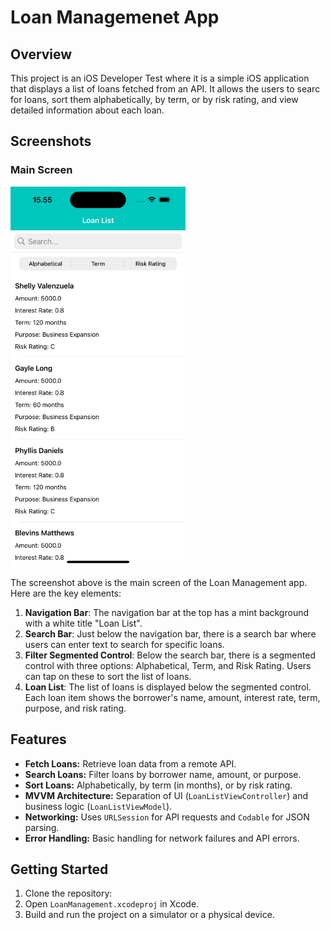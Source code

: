 # Loan Managemenet App

## Overview
This project is an iOS Developer Test where it is a simple iOS application that displays a list of loans fetched from an API. It allows the users to searc for loans, sort them alphabetically, by term, or by risk rating, and view detailed information about each loan.

## Screenshots

### Main Screen

<img src="LoanList.png" alt="Loan List Screenshot" width="280" height="608">

The screenshot above is the main screen of the Loan Management app. Here are the key elements:

1. **Navigation Bar**: The navigation bar at the top has a mint background with a white title "Loan List". 
2. **Search Bar**: Just below the navigation bar, there is a search bar where users can enter text to search for specific loans.
3. **Filter Segmented Control**: Below the search bar, there is a segmented control with three options: Alphabetical, Term, and Risk Rating. Users can tap on these to sort the list of loans.
4. **Loan List**: The list of loans is displayed below the segmented control. Each loan item shows the borrower's name, amount, interest rate, term, purpose, and risk rating.


## Features
- **Fetch Loans:** Retrieve loan data from a remote API.
- **Search Loans:** Filter loans by borrower name, amount, or purpose.
- **Sort Loans:** Alphabetically, by term (in months), or by risk rating.
- **MVVM Architecture:** Separation of UI (`LoanListViewController`) and business logic (`LoanListViewModel`).
- **Networking:** Uses `URLSession` for API requests and `Codable` for JSON parsing.
- **Error Handling:** Basic handling for network failures and API errors.

## Getting Started
1. Clone the repository:
2. Open `LoanManagement.xcodeproj` in Xcode.
3. Build and run the project on a simulator or a physical device.
